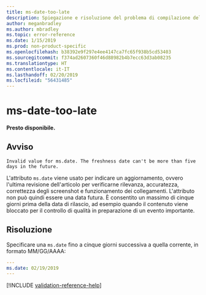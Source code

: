 ```yaml
---
title: ms-date-too-late
description: Spiegazione e risoluzione del problema di compilazione della documentazione ms-date-too-late
author: meganbradley
ms.author: mbradley
ms.topic: error-reference
ms.date: 1/15/2019
ms.prod: non-product-specific
ms.openlocfilehash: b38392e9f297e4ee4147ca7fc65f938b5cd53403
ms.sourcegitcommit: f374ad2607360f46d88982b4b7ecc63d3ab08235
ms.translationtype: HT
ms.contentlocale: it-IT
ms.lasthandoff: 02/20/2019
ms.locfileid: "56431485"
---
```

# <a name="ms-date-too-late"></a>ms-date-too-late

**Presto disponibile.**

## <a name="warning"></a>Avviso

`Invalid value for ms.date. The freshness date can't be more than five days in the future.`

L'attributo `ms.date` viene usato per indicare un aggiornamento, ovvero l'ultima revisione dell'articolo per verificarne rilevanza, accuratezza, correttezza degli screenshot e funzionamento dei collegamenti. L'attributo non può quindi essere una data futura. È consentito un massimo di cinque giorni prima della data di rilascio, ad esempio quando il contenuto viene bloccato per il controllo di qualità in preparazione di un evento importante.

## <a name="resolution"></a>Risoluzione

Specificare una `ms.date` fino a cinque giorni successiva a quella corrente, in formato MM/GG/AAAA:

```yml
---
ms.date: 02/19/2019
---
```

<!--make sure to add this file to your includes folder and verify the path-->
[!INCLUDE [validation-reference-help](includes/validation-reference-help.md)]
